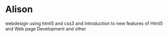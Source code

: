 # Alison
webdesign using html5 and css3 and  Introduction to new features of Html5 and Web page Development and other

